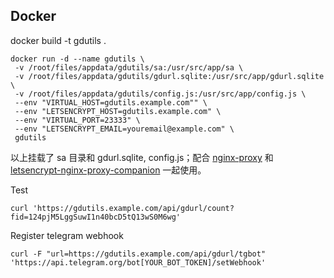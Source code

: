 
## Docker

docker build -t gdutils .

```
docker run -d --name gdutils \
 -v /root/files/appdata/gdutils/sa:/usr/src/app/sa \
 -v /root/files/appdata/gdutils/gdurl.sqlite:/usr/src/app/gdurl.sqlite \
 -v /root/files/appdata/gdutils/config.js:/usr/src/app/config.js \
 --env "VIRTUAL_HOST=gdutils.example.com"" \
 --env "LETSENCRYPT_HOST=gdutils.example.com" \
 --env "VIRTUAL_PORT=23333" \
 --env "LETSENCRYPT_EMAIL=youremail@example.com" \
 gdutils
```

以上挂载了 sa 目录和 gdurl.sqlite, config.js；配合 [nginx-proxy](https://github.com/nginx-proxy/nginx-proxy) 和 [letsencrypt-nginx-proxy-companion](https://github.com/nginx-proxy/docker-letsencrypt-nginx-proxy-companion) 一起使用。

Test

```
curl 'https://gdutils.example.com/api/gdurl/count?fid=124pjM5LggSuwI1n40bcD5tQ13wS0M6wg'
```

Register telegram webhook

```
curl -F "url=https://gdutils.example.com/api/gdurl/tgbot" 'https://api.telegram.org/bot[YOUR_BOT_TOKEN]/setWebhook'
```

